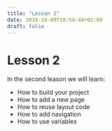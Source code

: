 ```yaml
---
title: "Lesson 2"
date: 2018-10-09T10:54:44+02:00
draft: false
---
```


# Lesson 2

In the second leason we will learn:

- How to build your project
- How to add a new page
- How to reuse layout code
- How to add navigation
- How to use variables

<!--more-->
